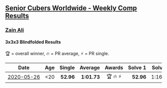 <style>table {white-space: nowrap;}</style>

## [Senior Cubers Worldwide - Weekly Comp Results](/scw-comp/results/)
### [Zain Ali](README.md)
#### 3x3x3 Blindfolded Results

<span style="white-space: nowrap;">🏆 = overall winner</span>, <span style="white-space: nowrap;">🔥 = PR average</span>, <span style="white-space: nowrap;">⚡ = PR single</span>.

| Date | Age | Single | Average | Awards | Solve 1 | Solve 2 | Solve 3 | Video |
| :--: | :--: | --: | --: | :--: | --: | --: | --: | :-- |
| [2020-05-26](../../results/2020-05-26/333bf.md) | <20 | **52.96** | **1:01.73** | 🏆 🔥 ⚡ | **52.96** | 1:16.60 | 55.63 | [Link](https://www.facebook.com/events/1531820936993798/permalink/1535485533294005/) |


<!-- Global site tag (gtag.js) - Google Analytics -->
<script async src="https://www.googletagmanager.com/gtag/js?id=UA-86348435-3"></script>
<script>window.dataLayer = window.dataLayer || []; function gtag() {dataLayer.push(arguments);} gtag('js', new Date()); gtag('config', 'UA-86348435-3');</script>
